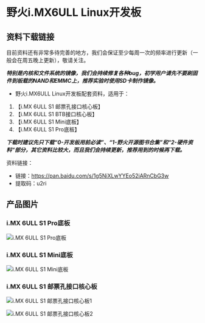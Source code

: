 [](index)

# 野火i.MX6ULL Linux开发板

## 资料下载链接
目前资料还有非常多待完善的地方，我们会保证至少每周一次的频率进行更新（一般会在周五晚上更新），敬请关注。

_**特别是内核和文件系统的镜像，我们会持续修复各种bug，初学用户请先不要刷固件到板载的NAND和EMMC上，推荐实验时使用SD卡制作镜像。**_

* 野火i.MX6ULL Linux开发板配套资料，适用于：

1. 【i.MX 6ULL S1 邮票孔接口核心板】
2. 【i.MX 6ULL S1 BTB接口核心板】
3. 【i.MX 6ULL S1 Mini底板】
4. 【i.MX 6ULL S1 Pro底板】
   
_**下载时建议先只下载“0-开发板用前必读”、“1-野火开源图书合集”和“2-硬件资料”部分，其它资料比较大，而且我们会持续更新，推荐用到的时候再下载。**_


资料链接：
* 链接：https://pan.baidu.com/s/1g5NiXLwYYEo52iARnCbG3w 
* 提取码：u2ri 



## 产品图片



### i.MX 6ULL S1 Pro底板
![i.MX 6ULL S1 Pro底板](https://raw.githubusercontent.com/wiki/Embdefire/products/images/Linux系列产品/i_MX6ULL/i_MX_6ULL_S1_Pro底板.jpg)

### i.MX 6ULL S1 Mini底板
![i.MX 6ULL S1 Mini底板](https://raw.githubusercontent.com/wiki/Embdefire/products/images/Linux系列产品/i_MX6ULL/i_MX_6ULL_S1_Mini底板.jpg)


### i.MX 6ULL S1 邮票孔接口核心板
![i.MX 6ULL S1 邮票孔接口核心板1](https://raw.githubusercontent.com/wiki/Embdefire/products/images/Linux系列产品/i_MX6ULL/i_MX_6ULL_S1_邮票孔接口核心板1.jpg)

![i.MX 6ULL S1 邮票孔接口核心板2](https://raw.githubusercontent.com/wiki/Embdefire/products/images/Linux系列产品/i_MX6ULL/i_MX_6ULL_S1_邮票孔接口核心板2.jpg)